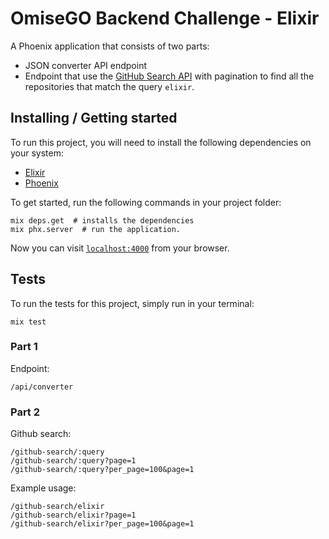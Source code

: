 # OmiseGO Backend Challenge - Elixir

A Phoenix application that consists of two parts:

* JSON converter API endpoint
* Endpoint that use the [GitHub Search API](https://developer.github.com/v3/guides/traversing-with-pagination/) with pagination to find all the repositories that match the query `elixir`.

## Installing / Getting started

To run this project, you will need to install the following dependencies on your system:

* [Elixir](https://elixir-lang.org/install.html)
* [Phoenix](https://hexdocs.pm/phoenix/installation.html)

To get started, run the following commands in your project folder:

```shell
mix deps.get  # installs the dependencies
mix phx.server  # run the application.
```

Now you can visit [`localhost:4000`](http://localhost:4000) from your browser.

## Tests

To run the tests for this project, simply run in your terminal:

```shell
mix test
```


### Part 1

Endpoint: 

    /api/converter

### Part 2

Github search:

    /github-search/:query
    /github-search/:query?page=1
    /github-search/:query?per_page=100&page=1


Example usage:

    /github-search/elixir
    /github-search/elixir?page=1
    /github-search/elixir?per_page=100&page=1